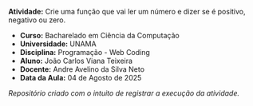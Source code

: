 **Atividade:** Crie uma função que vai ler um número e dizer se é positivo, negativo ou zero.

- **Curso:** Bacharelado em Ciência da Computação
- **Universidade:** UNAMA
- **Disciplina:** Programação - Web Coding
- **Aluno:** João Carlos Viana Teixeira
- **Docente:** Andre Avelino da Silva Neto
- **Data da Aula:** 04 de Agosto de 2025  

_Repositório criado com o intuito de registrar a execução da atividade._
